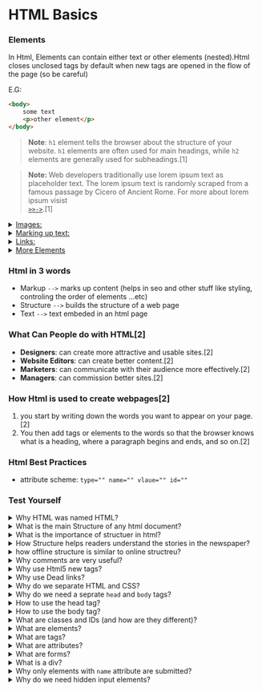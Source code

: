 # HTML Basics

<h3><strong>Elements</strong></h3>

In Html, Elements can contain either text or other elements (nested).Html closes unclosed tags by default when new tags are opened in the flow of the page (so be careful)

E.G:

```html
<body> 
    some text
    <p>other element</p>
</body>    
```    
<!-- side note: think of inline-text as an element that is controlled using parent elements. -->

> **Note**: <code>h1</code> element tells the browser about the structure of your website. <code>h1</code> elements are often used for main headings, while <code>h2</code> elements are generally used for subheadings.<span>[1]</span>

> <strong>Note: </strong>Web developers traditionally use lorem ipsum text as placeholder text. The lorem ipsum text is randomly scraped from a famous passage by Cicero of Ancient Rome. For more about lorem ipsum visist <a href="https://en.lipsum.com/"> <code> >>-></code></a>.<span>[1]</span>


<details>
<summary><u>Images:</u></summary>

```html
<img src="images/firefox-icon.png" alt="My test image">
```
<p>
It embeds an image into our page in the position it appears. It does this via the <code>src</code> (source) attribute, which contains the path to our image file.
</p>

<p>
We have also included an <code>alt</code> (alternative) attribute. In this attribute, you specify descriptive text for users who cannot see the image, possibly because of the following reasons:

1. They are visually impaired. Users with significant visual impairments often use tools called screen readers to read out the alt text to them.

2. Something has gone wrong causing the image not to display. For example, try deliberately changing the path inside your <code>src</code> attribute to make it incorrect. If you save and reload the page, you should see something like this in place of the image:


> <strong>Note: </strong>The keywords for alt text are "descriptive text". The alt text you write should provide the reader with enough information to have a good idea of what the image conveys. In this example, our current text of "My test image" is no good at all. A much better alternative for our Firefox logo would be "The Firefox logo: a flaming fox surrounding the Earth."

> **Note**: All <code>img</code> elements <strong>must</strong> have an <code>alt</code> attribute. The text inside an <code>alt</code> attribute is used for screen readers to improve accessibility and is displayed if the image fails to load.

> **Note**: If the image is purely decorative (using an image as a graphic element for the design of the web page), using an empty alt attribute is a best practice.

> **Note**: Ideally the <code>alt</code> attribute should not contain special characters unless needed.

Find out more about accessibility in our [accessibility learning module.](https://developer.mozilla.org/en-US/docs/Learn/Accessibility)
</p>

</details>

<details>
<summary><u>Marking up text:</u></summary>

<h2>Headings</h2>
    <p>
    Heading elements allow you to specify that certain parts of your content are headings — or subheadings. In the same way that a book has the main title, chapter titles and subtitles, an HTML document can too. HTML contains 6 heading levels, <code>&lt;h1&gt;–&lt;h6&gt;</code>, although you'll commonly only use 3 to 4 at most.
    </p>



> <strong>Note: </strong>You'll see that your heading level 1 has an implicit style. Don't use heading elements to make text bigger or bold, because they are used for [accessibility](https://developer.mozilla.org/en-US/docs/Learn/Accessibility/HTML#Text_content) and other reasons such as [SEO](https://developer.mozilla.org/en-US/docs/Learn/HTML/Introduction_to_HTML/HTML_text_fundamentals#Why_do_we_need_structure). Try to create a meaningful sequence of headings on your pages, without skipping levels.

<h2>Paragraphs</h2>
    <p>
    As explained above, <code>&lt;p&gt;</code> elements are for containing paragraphs of text; you'll use these frequently when marking up regular text content.
    </p>

<h2>Lists</h2>
    <p>A lot of the web's content is lists and HTML has special elements for these. Marking up lists always consist of at least 2 elements. The most common list types are ordered and unordered lists:</p>
    <ul>
    <li><strong>Unordered lists</strong> are for lists where the order of the items doesn't matter, such as a shopping list. These are wrapped in a <code>&lt;ul&gt;</code> element.</li>
    <li><strong>Ordered lists</strong> are for lists where the order of the items does matter, such as a recipe. These are wrapped in an <code>&lt;ol&gt;</code> element.</li>
    </ul>
    <p>Each item inside the lists is put inside an <code>&lt;li&gt;</code> (list item) element.</p>    
    <p>For example, if we wanted to turn the part of the following paragraph fragment into a list:</p>   

    <p>At Mozilla, we’re a global community of technologists, thinkers, and builders working together ... </p>

    We could modify the markup to this:

    ```html
        <p>At Mozilla, we’re a global community of</p>
    
        <ul> 
            <li>technologists</li>
            <li>thinkers</li>
            <li>builders</li>
        </ul>

        <p>working together ... </p>
    ```

</details>

<details>
<summary><u>Links:</u></summary>

<p>
Links are very important — they are what makes the web a web! To add a link, we need to use a simple element — <code>&lt;a&gt;</code> — "a" being the short form for "anchor". To make text within your paragraph into a link, follow these steps:
</p>
    <ul>
    <li>Choose some text. We chose the text "Mozilla Manifesto".</li>
    <li>Wrap the text in an <code>&lt;a&gt;</code> element, as shown below:
    
```html
<a>Mozilla Manifesto</a>
```
</li>  
    <li>Give the <code>&lt;a&gt;</code> element an href attribute, as shown below:

```html
<a href="">Mozilla Manifesto</a>
```    
</li>
    <li>Fill in the value of this attribute with the web address that you want the link to link to:

```html
<a href="https://www.mozilla.org/en-US/about/manifesto/">Mozilla Manifesto</a>
```    
</li>
</ul>

> <strong>Note:</strong> You might get unexpected results if you omit the <code>https://</code> or <code>http://</code> part, called the protocol, at the beginning of the web address. After making a link, click it to make sure it is sending you where you wanted it to.</p>

> <strong>Note:</strong> <code>href</code> might appear like a rather obscure choice for an attribute name at first. If you are having trouble remembering it, remember that it stands for <em><strong>h</strong>ypertext <strong>ref</strong>erence</em>.


</details>

<details>
  <summary><u>More Elements</u></summary>
    <p>HTML5 introduces more descriptive HTML tags. These include <code>main</code>, <code>header</code>, <code>footer</code>, <code>nav</code>, <code>video</code>, <code>article</code>, <code>section</code> and others.</p>
    <ul>
        <h4><strong><u> - <code>main</code> tag</u></strong>:</h4>
        <ul>
            <p>The <code>main</code> HTML5 tag helps search engines and other developers find the main content of your page.</p>                    
        </ul>
        <h4><strong><u> - Link to Internal Sections of a Page with Anchor Elements</u></strong>:</h4>
        <ul>
            <p>The <code>a</code> (anchor) elements can also be used to create internal links to jump to different sections within a webpage.<span>[1]</span></p>           
            <p>

```html
<a href="#contacts-header">Contacts</a>
...
<h2 id="contacts-header">Contacts</h2>
```
When users click the Contacts link, they'll be taken to the section of the webpage with the Contacts header element.
> **Note**: IDs should be unique, But if there are 2 or more elements with the same ID, and that ID is used to create an internal link, the first element in the flow of the page will be choosen to jump to (the destination).<span>[0]</span>

> **Note**: Make Dead Links Using the Hash Symbol (<code>#</code>) in place of the link.

> **Note**: You can "make elements into links" by nesting them within an <code>a</code> element.
</p>    
</ul>    
    <h4><strong><u> - <code>Input</code> tag</u></strong>:</h4>
        <ul>
            <p><code>input</code> elements are a convenient way to get input from your user.

```html
<input type="text">
```
> **Note**: <code>input</code> elements are self-closing.

> **Note**: <code>Placeholder</code> text is what is displayed in your input element before your user has inputted anything.

```html
<input placeholder="some text">
```
</ul>
        <h4><strong><u> - <code>Form</code> tag</u></strong>:</h4>
        <ul>
            <li><p>You can build web forms that actually submit data to a server using nothing more than pure HTML. You can do this by specifying an action on your <code>form</code> element.</p>     

```html
<form action="/url-where-you-want-to-submit-form-data"></form>
```
</li>
            <li>All inputs inside of a form are submitted to wherever the form goes to. By Default the form submits to the page that you are currently on.<span>[3]</span></li>
            <li>By default: when the <code>enter</code> key is pressed while one of the elements of the form is in "focus"<code> -> </code>the form is submitted immediatley.<span>[0]</span></li>
            <li><code>div</code>s are used to seprate different elements of forms so that they don't be all on one line (because they are inline elements).<span>[3]</span><span>[0]</span></li>
            <li>Almost always when you build a form, you are gonna want your form to submit somewhere other than the page you are currently on & in order to do that, you'll need to add the atribute <code>action</code> <code> -> </code>the <code>action</code> is going to be where your form is submitting to.<span>[3]</span></li>
            <li>The next thing that you are almost always gonna specify on your form is the <code>method</code> you want your form to use<code> -> </code>that is gonna be: <code>GET</code> or a <code>Post</code> :
                <ul>
                    <li><storng><code>GET</code></strong>: is going to append things to the url and it is gonna send it to another page on the site</li>
                    <li><storng><code>POST</code></strong>: is useful when you have a server and want to save some infromation</li>

> **Note**: browsers can only render <code>GET</code> requests.
</ul>
            <span>[3]</span></li>
            <li>in order for an input to show out in a form URL, you must specify the <code>name</code> attribute.<span>[3]</span></li>
            <li>if you click on a label it should highlight the field that it's being labeled for, this is helpful for not only users but also for screen readers and in order to do this, you should set a <code>for</code> attribute to the element you want to highlight whenever you click on the label with a <code>"value"</code> of the <code>id</code> of the element you want to highlight.<span>[3]</span></li>                        

> **Note**: Another way to associate labels with elements is by nesting the element inside of the label element.<span>[3]</span>    

> **Note**: Most people use the <code>for</code> attribute method instead of the wrap inside method because it is cleaner and easier to style.<span>[3]</span> It is considered best practice to set a <code>for</code> attribute on the <code>label</code> element, with a value that matches the value of the <code>id</code> attribute of the <code>input</code> element. This allows assistive technologies to create a linked relationship between the label and the child <code>input</code> element.<span>[1]</span>

> **Note**: Most people use the wrap inside method with checkboxes and radio buttons.<span>[3]</span>

> **Note**: The defualt <code>type</code> of the <code>input</code> element is <code>text</code>, but you are always wanna be explicit in what type of input you are using.<span>[3]</span>

> **Note**: the <code>type</code> of email verifies emails for you by default. It also provides a keyboard specified for entering emails on mobile phones.<span>[0]</span>

> **Note**: the default behaviour of a <code>button</code> element is <code>type</code> submit. That type submits form to the server. if the attribute is not specified, or if the attribute is dynamically changed to an empty or invalid value.

> **Note**: for <code>button</code> element the <code>type="button"</code>, The button has no default behavior. It can have client-side scripts associated with the element's events, which are triggered when the events occur.

<li>to add a default value for a text input field you can use the <code>value</code> attribute.<span>[3]</span></li>
<li>Adding a <code>submit</code> button to the form will send the data from the form to the URL you specified with your form's <code>action</code> attribute.<span>[1]</span></li>
            <li>Here's an example submit button:

```html
<button type="submit">this button submits the form</button>
```
<span>[1]</span></li>
            <li>all <code>radio</code> buttons need to share the same <code>name</code> which is how we know that there can only be one selected.<span>[3]</span></li>

> **Note**: for all <code>radio</code> buttons, you need to specify a value, so when you submit it to your form, you know what you are getting back.<span>[3]</span>

> **Note**: All related <code>radio</code> buttons should have the same name attribute to create a radio button group. By creating a radio group, selecting any single radio button will automatically deselect the other buttons within the same group ensuring only one answer is provided by the user.<span>[1]</span>

<li>Each of your <code>checkboxes</code> can be nested within its own <code>label</code> element. By wrapping an <code>input</code> element inside of a label element it will automatically associate the checkbox input with the label element surrounding it.<span>[1]</span></li>

> **Note**: All related checkbox inputs should have the same <code>name</code> attribute.<span>[1]</span>

Here's an example of a checkbox:

```html
<label for="loving"><input id="loving" type="checkbox" name="personality"> Loving</label>
```
<label for="loving"><input id="loving" type="checkbox" name="personality"> Loving</label>

> **Note**: It is considered best practice to explicitly define the relationship between a checkbox input and its corresponding label by setting the <code>for</code> attribute on the label element to match the <code>id</code> attribute of the associated input element.<span>[1]</span>

> **Note**:  A <code>label</code>> element can have both a for attribute and a contained control element, as long as the <code>for</code> attribute points to the contained control element.<span>[4]</span>

> **Note**: When a form gets submitted, the data is sent to the server and includes entries for the options selected. Inputs of type <code>radio</code> and <code>checkbox</code> report their values from the <code>value</code> attribute.<span>[1]</span>

> **Note**: Only elements with <code>name</code> attribute are submitted.<span>[1]</span>

> **Note**: <code>name</code> & <code>value</code> pairs get submitted for each element. The radio input is affected by the name attribute.

> **Note**: If you omit the <code>value</code> attribute, the submitted form data uses the default value, which is <code>on</code>. So the <code>value</code> attribute needs to be set to something to identify the option.<span>[1]</span> 

> **Note**: Best Practices is to enter <code>name</code>&<code>value</code> attribute-values in lowercase.

> **Note**: You can set a checkbox or radio button to be checked by default using the checked attribute.<span>[1]</span>

<li>You can require specific form fields so that your user will not be able to <code>submit</code> your form until he or she has filled them out.<span>[1]</span></li>
            <li>For example, if you wanted to make a text input field required, you can just add the attribute <code>required</code> within your <code>input</code> element, like this: <code>&lt;input type="text" required&gt;</code><span>[1]</span></li>
            <li>for full project: check the <a href="https://github.com/MrRamoun/front-end_training/tree/master/web-projects/web-dev-simplified-form-project">web-dev-simplified-form-project</a> in the root of the repo.</li>
            <li>another important element is the <code>select</code> element that represents a drop down menu.</li>

```html
<div class="eye-color">
    <label for="eye-color">Eye Color: </label>
    <select name="eye-color" id="eye-color" multiple>
        <option value="green">Green</option>                
        <option label="blue" value="blue"></option>                
    </select>
</div>
```            
> **Note**: the <code>multiple</code> attribute allows selecting more than one option because the <code>select</code> element permits the selection of one option only be default.

<li>another important element is the <code>textarea</code> element that allows entering multiline text.It is very useful for passages or paragraphs or editors.</li>

```html 
 <div class="bio">
    <label for="bio">Bio</label>
    <textarea name="bio" id="bio" cols="30" rows="10">hello from the other side</textarea>
</div>
```

> **Note**: the value goes inside the <code>textarea</code> element not inside a <code>value</code> attribute.<span>[3]</span>

> **Note**: <code>textarea</code> converts all of the white space.So, if you have a default value for the <code>textarea</code>, you wanna make sure that there is no white space between the opening and the closing tags.<span>[3]</span>

> **Note**: when the form is submitted, the <code>textarea</code> is formatted so that all white space is converted to one charachter white space.<span>[0]</span>

> **Note**: <code>select</code> and <code>textarea</code> are the only two anomly type of elements that don't actually use the <code>input</code> for their element, so now let's go back to the.<span>[3]</span>

<li>another really <strong>interesting</strong> element is the hidden (<code>&lt;input type="hidden"&gt;</code>) input element. The hidden input element doesn't show on the page but when the form is submitted the <code>name</code> and <code>value</code> attributes are passed like any other input element.Users are not able to interact at all with hidden inputs.<span>[3]</span></li>

<li>one of the most important types of <code>input</code> element is the <code>type="file"</code> which allows the user to upload files to server through a file picker dialogue.<span>[0][3]</li>

> **Note**: for the <code>input type="file"</code> to be userful for the server you need to specify an attribute to the <code>form</code> tag called <code>enctype</code> with attribute-value of <code>"multipart/formdata"</code>.What that does is simple "it tells the server that we are sending our form in multiple parts and not in one part" because files are very large, we can't send them in one part.<span>[3]</span>

</ul>
    </ul>
</details> 

### Html in 3 words

- Markup <code>--></code> marks up content (helps in seo and other stuff like styling, controling the order of elements ...etc)
- Structure <code>--></code> builds the structure of a web page
- Text <code>--></code> text embeded in an html page

### What Can People do with HTML<span>[2]</span>

- **Designers**: can create more attractive and usable sites.<span>[2]</span>
- **Website Editors**: can create better content.<span>[2]</span>
- **Marketers**: can communicate with their audience more effectively.<span>[2]</span>
- **Managers**: can commission better sites.<span>[2]</span>

### How Html is used to create webpages<span>[2]</span>

1. you start by writing down the words you want to appear on your page.<span>[2]</span>
2. You then add tags or elements to the words so that the browser knows what is a heading, where a paragraph begins and ends, and so on.<span>[2]</span>

### Html Best Practices

- attribute scheme: <code>type="" name="" vlaue="" id=""</code>

### Test Yourself

<!-- info in here represent my current knowledge about the topic before learning anything new -->

<details>
  <summary>Why HTML was named HTML?</summary>
    <ul><ul>
        <li>The HyperText part of HTML comes from the early days of the web and its original use case. Pages usually contained static documents that contained references to other documents. These references contained hypertext links used by the browser to navigate to the reference document so the user could read the reference document without having to manually search for it.<span>[1]<span></li>        
    </ul></ul>
</details>

<details>
  <summary>What is the main Structure of any html document?</summary>
    <ul><ul>
        <li>At the top of the document, we need to tell the browser which version of HTML the page is using. HTML is an evolving language, and is updated regularly. Most major browsers support the latest specification, which is HTML5. However, older web pages may use previous versions of the language.</li>
        <li>We tell the browser this information by adding the <code>&lt;!DOCTYPE ...&gt;</code> tag on the first line, where the ... part is the version of HTML. For HTML5, we use <code>&lt;!DOCTYPE html&gt;</code>.<span>[1]<span></li>

> **Note**: The ! and uppercase DOCTYPE is important, especially for older browsers. The html is not case sensitive.<span>[1]<span>        
<li>Next, the rest of the HTML code needs to be wrapped in <code>html</code> tags. The opening <code>&lt;html&gt;</code> goes directly below the <code>&lt;!DOCTYPE html&gt;</code> line, and the closing <code>&lt;/html&gt;</code> goes at the end of the page.<span>[1]<span></li>

```html
<!DOCTYPE html>
<html>
  <!-- Your HTML code goes here -->
</html>
```
</ul></ul>
</details>

<details>
  <summary>What is the importance of structuer in html?</summary>
    <ul><ul>
        <li>In all kinds of documents, structure is very important in helping readers to understand the messages you are trying to convey and to navigate around the document (increases readability). So, in order to learn how to write web pages, it is very important to understand how to structure documents.<span>[2]<span></li>        
    </ul></ul>
</details>

<details>
  <summary>How Structure helps readers understand the stories in the newspaper?</summary>
    <ul><ul>
        <li>For the stories we read in a newspaper: for each story, there will be a <em>headline</em>, some <em>text</em>, and possibly some <em>images</em>. If the article is a long piece, there may be subheadings that split the story into separate sections or quotes from those involved.<span>[2]<span></li>        
    </ul></ul>
</details>

<details>
  <summary>how offline structure is similar to online structreu?</summary>
    <ul><ul>
        <li>The structure is very similar when a news story is viewed online (although it may also feature audio or video).</li>        
        <li>Example of a word document structure: <em>a document might start with a large heading, followed by an introduction or the most important information. This might be expanded upon under subheadings lower down on the page</em><span>[2]<span></li>

> **Note**: The use of headings and subheadings in any document often reflects a hierarchy of information.<span>[2]<span>

> **Note**:  When using a word processor to create a document, <em>we separate out the text to give it structure</em>. Each topic might have a new paragraph, and each section can have a heading to describe what it covers.<span>[2]<span>

</ul></ul>
</details>

<details>
  <summary>Why comments are very useful?</summary>
    <ul><ul>
        <li>Commenting is a way that you can leave comments for other developers within your code without affecting the resulting output that is displayed to the end user.<span>[1]</span></li>
        <li>Commenting is also a convenient way to make code inactive without having to delete it entirely.<span>[1]</span></li>
    </ul></ul>
</details>

<details>
    <summary>Why use Html5 new tags?</summary>
        <ul><ul>
            <li>These tags give a descriptive structure to your HTML, make your HTML easier to read (readability), and help with Search Engine Optimization (SEO) and accessibility.</li>
        </ul></ul>
</details>

<details>
    <summary>Why use Dead links?</summary>
        <ul><ul>
            <li>Sometimes you want to add <code>a</code> elements to your website before you know where they will link.<span>[1]</span></li>
            <li>This is also handy when you're changing the behavior of a link using JavaScript.<span>[1]</span></li>
        </ul></ul>
</details>

<details>
  <summary>Why do we separate HTML and CSS?</summary>
    <ul><ul>
        <li>apply one style (from one style sheet) to multiple html docs.</li>
        <li>This improves the readability and reusability of your code.[1]</li>
    </ul></ul>
</details> 

<details>
  <summary>Why do we need a seprate <code>head</code> and <code>body</code> tags?</summary>
    <ul><ul>
        <li>it adds another level of organization in the HTML document within the html (opening and closing) tags.<span>[1]</span></li>        
    </ul></ul>
</details>

<details>
  <summary>How to use the head tag?</summary>
    <ul><ul>
        <li>Any markup with information about the html page would go into the head tag.<span>[1]</span></li>        
        <Li>Metadata elements, such as link, meta, title, and style, typically go inside the head element.<span>[1]</span></li>

> **Note**: if you tried to use non-meta tag inside of the <code>head</code> tag, the browser gonna move that tag to the <code>body</code> tag.<span>[1]</span>

</ul></ul>
</details>

<details>
  <summary>How to use the body tag?</summary>
    <ul><ul>
        <li>Any markup with the content of the page (what displays for a user) would go into the body tag.<span>[1]</span></li>        

```html
<!DOCTYPE html>
<html>
  <head>
    <!-- metadata elements -->
  </head>
  <body>
    <!-- page contents -->
  </body>
</html>
```
</ul></ul>
</details>

<details>
  <summary>What are classes and IDs (and how are they different)?</summary>
    <ul><ul>
        <li><strong>Classes</strong>: are reusable styles that can be added to HTML elements.[1]</li>
        <li><strong>Classes</strong>: are attributes of elements that allows grouping of bunch of elements so that it becomes easier to style or manipulate them [i.e: multiple elements can have the same class].</li>
        <li><strong>IDs</strong>: are attributes of elements that allows distinguishing a specific element [i.e: multiple elements shouldn't have the same id, because ids should be unique].<span>[0]</span> An <code>id</code> is an attribute that uniquely describes an element.<span>[1]</span></li>
    </ul>

- There are several benefits to using `id` attributes: You can use an id to style a single element and later you'll learn that you can use them to select and modify specific elements with JavaScript.<span>[1]</span>

- One cool thing about `id` attributes is that, like classes, you can style them using CSS. However, an id is not reusable and __should only be applied to one element__. An id also has a higher specificity (importance: _id > class > element_) than a class so if both are applied to the same element and have conflicting styles, the styles of the `id` will be applied.

> **Note**: `id` attributes should be unique. Browsers won't enforce this, but it is a widely agreed upon best practice. So please don't give more than one element the same id attribute.<span>[1]</span>
 </ul>
</details>  

<details>
  <summary>What are elements?</summary>
    <ul><ul>
        <li>Elements are the building block of any html document.</li>        
        <li>Elements usually have opening and closing tags that surround and give meaning to content (used to markup content of the page).</li>
        <li>Example: there are different tag options to place around text to show whether it is a heading, a paragraph, or a list.<span>[1]</span></li>
    </ul></ul>
</details> 

<details>
  <summary>What are tags?</summary>
    <ul><ul>
        <li>tags is a way of marking up content of an html document.</li>        
        <li>using an opening tag and a closing tag to tell the browser that some text of the document is a heading or a paragraph.</li>
        <li>Example:

```html
<openingTag>content</closingtag>
```
</li>    
    </ul></ul>
</details>

<details>
  <summary>What are attributes?</summary>
    <ul><ul>        
        <li>Attributes are like properties of an html element</li>
        <li>Attributes can be used to alter the content of an html element by applying styles and other properties to the content.</li>
        <li>Example:

```html
<openingTag attribute="value">content</closingtag>
```
</li>    
    </ul></ul>
</details> 

<details>
  <summary>What are forms?</summary>
    <ul><ul>        
        <li>Forms are html elements that can contain some textboxes, submit buttons, checkboxes and other stuff.</li>
        <li>Forms are used for sign up and log in pages.</li>
    </ul></ul>
</details>

<details>
  <summary>What is a div?</summary>
    <ul><ul>        
        <li>Div: is a block level element that can contain a bunch of other html elements.</li>
        <li>Divs are mainly used to group multiple html elements together</li>
        <li>The <code>div</code> element, also known as a division element, is a general purpose container for other elements.<span>[1]</span></li>
        <li>The <code>div</code> element is probably the most commonly used HTML element of all.<span>[1]</span></li>
        <li>Just like any other non-self-closing element, you can open a <code>div</code> element with <code>&lt;div&gt;</code> and close it on another line with <code>&lt;/div&gt;</code>.<span>[1]</span></li>
    </ul></ul>
</details>  

<details>
    <summary>Why only elements with <code>name</code> attribute are submitted?</summary>
    <ul><ul>
        <li></li>
    </ul></ul>
</details>

<details>
  <summary>Why do we need hidden input elements?</summary>
    <ul><ul>
        <li>they are really great when you are trying to do some fancy manipulation with javascript or you wanna send something down from a server.<span>[3]</span></li>

> **Note**: when creating a generic form in html, the hidden input is never going to be useful unless you are doing something fancy in javascript or on a server<span>[3]</span>.
</ul></ul>
</details>

<!-- <details>
  <summary>Why do we separate HTML and CSS?</summary>
    <ul><ul>
        <li>apply one style (from one style sheet) to multiple html docs.</li>
        <li></li>
    </ul></ul>
</details>   -->

<!-- 
[0] my own understanding of the subject ([0] can be used or removed -> blank by default)
[1] https://freecodecamp.org 
[2] Duckett, Jon, HTML and CSS Design and Build Websites, 2011, John Wiley & Sons
[3] Web Dev Simplified, Youtube Channel, https://www.youtube.com/watch?v=fNcJuPIZ2WE&t=52s
[4] MDN Refrences, https://developer.mozilla.org/en-US/docs/web
-->
